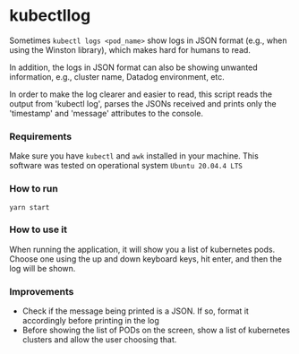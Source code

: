 # kubectllog

Sometimes `kubectl logs <pod_name>` show logs in JSON format (e.g., when using the Winston library), which makes hard
for humans to read.

In addition, the logs in JSON format can also be showing unwanted information, e.g., cluster name, Datadog environment,
etc.

In order to make the log clearer and easier to read, this script reads the output from 'kubectl log', parses the JSONs
received and prints only the 'timestamp' and 'message' attributes to the console.

### Requirements

Make sure you have `kubectl` and `awk` installed in your machine. This software was tested on operational
system `Ubuntu 20.04.4 LTS`

### How to run

`yarn start`

### How to use it

When running the application, it will show you a list of kubernetes pods. Choose one using the up and down keyboard
keys, hit enter, and then the log will be shown.

### Improvements

- Check if the message being printed is a JSON. If so, format it accordingly before printing in the log
- Before showing the list of PODs on the screen, show a list of kubernetes clusters and allow the user choosing that. 